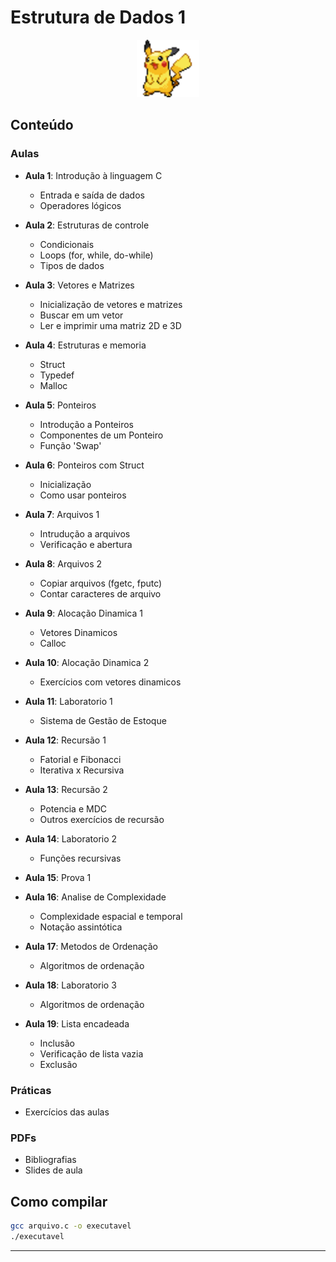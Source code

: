 # Estrutura de Dados 1

<p align="center">
  <img src="https://raw.githubusercontent.com/PokeAPI/sprites/master/sprites/pokemon/versions/generation-v/black-white/animated/25.gif" alt="Pikachu" width="100">
</p>

## Conteúdo

### Aulas

- **Aula 1**: Introdução à linguagem C

  - Entrada e saída de dados
  - Operadores lógicos

- **Aula 2**: Estruturas de controle

  - Condicionais
  - Loops (for, while, do-while)
  - Tipos de dados

- **Aula 3**: Vetores e Matrizes

  - Inicialização de vetores e matrizes
  - Buscar em um vetor
  - Ler e imprimir uma matriz 2D e 3D

- **Aula 4**: Estruturas e memoria

  - Struct
  - Typedef
  - Malloc

- **Aula 5**: Ponteiros

  - Introdução a Ponteiros
  - Componentes de um Ponteiro
  - Função 'Swap'

- **Aula 6**: Ponteiros com Struct

  - Inicialização
  - Como usar ponteiros

- **Aula 7**: Arquivos 1

  - Intrudução a arquivos
  - Verificação e abertura

- **Aula 8**: Arquivos 2

  - Copiar arquivos (fgetc, fputc)
  - Contar caracteres de arquivo

- **Aula 9**: Alocação Dinamica 1

  - Vetores Dinamicos
  - Calloc

- **Aula 10**: Alocação Dinamica 2

  - Exercícios com vetores dinamicos

- **Aula 11**: Laboratorio 1

  - Sistema de Gestão de Estoque

- **Aula 12**: Recursão 1

  - Fatorial e Fibonacci
  - Iterativa x Recursiva

- **Aula 13**: Recursão 2

  - Potencia e MDC
  - Outros exercícios de recursão

- **Aula 14**: Laboratorio 2

  - Funções recursivas

- **Aula 15**: Prova 1

- **Aula 16**: Analise de Complexidade

  - Complexidade espacial e temporal
  - Notação assintótica

- **Aula 17**: Metodos de Ordenação

  - Algoritmos de ordenação

- **Aula 18**: Laboratorio 3
  - Algoritmos de ordenação

- **Aula 19**: Lista encadeada
  - Inclusão
  - Verificação de lista vazia
  - Exclusão

### Práticas

- Exercícios das aulas

### PDFs

- Bibliografias
- Slides de aula

## Como compilar

```bash
gcc arquivo.c -o executavel
./executavel
```

---
